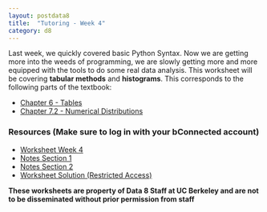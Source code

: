 ```yaml
---
layout: postdata8
title:  "Tutoring - Week 4"
category: d8
---
```


Last week, we quickly covered basic Python Syntax. Now we are getting more into the weeds of programming, we are slowly getting more and more equipped with the tools to do some real data analysis. This worksheet will be covering **tabular methods** and **histograms**. This corresponds to the following parts of the textbook:

- [Chapter 6 - Tables](https://www.inferentialthinking.com/chapters/06/Tables.html)
- [Chapter 7.2 - Numerical Distributions](https://www.inferentialthinking.com/chapters/07/2/Visualizing_Numerical_Distributions.html)

### Resources (Make sure to log in with your bConnected account)

- [Worksheet Week 4](https://drive.google.com/file/d/1udUrxbJoRagfCvpG5rN_OGIhAeeHeRVU/view?usp=sharing)
- [Notes Section 1](/)
- [Notes Section 2](/)
- [Worksheet Solution (Restricted Access)](/)


**These worksheets are property of Data 8 Staff at UC Berkeley and are not to be disseminated without prior permission from staff**
